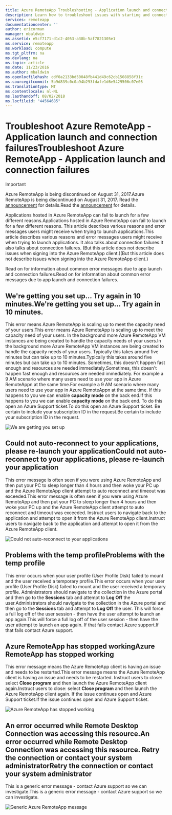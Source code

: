 ```yaml
---
title: Azure RemoteApp Troubleshooting - Application launch and connection failures  | Microsoft Docs
description: Learn how to troubleshoot issues with starting and connecting to applications in Azure RemoteApp.
services: remoteapp
documentationcenter: ''
author: ericorman
manager: mbaldwin
ms.assetid: e5cf7171-d1c2-4053-a38b-5af7821305e1
ms.service: remoteapp
ms.workload: compute
ms.tgt_pltfrm: na
ms.devlang: na
ms.topic: article
ms.date: 11/23/2016
ms.author: mbaldwin
ms.openlocfilehash: cdf0a2133bd50048fb441d49c62cb1508858f31c
ms.sourcegitcommit: 5b9d839c0c0a94b293fdafe1d6e5429506c07e05
ms.translationtype: MT
ms.contentlocale: nl-NL
ms.lasthandoff: 08/02/2018
ms.locfileid: "44564685"
---
```

# <a name="troubleshoot-azure-remoteapp---application-launch-and-connection-failures"></a><span data-ttu-id="5bae5-103">Troubleshoot Azure RemoteApp - Application launch and connection failures</span><span class="sxs-lookup"><span data-stu-id="5bae5-103">Troubleshoot Azure RemoteApp - Application launch and connection failures</span></span>
> [!IMPORTANT]
> <span data-ttu-id="5bae5-104">Azure RemoteApp is being discontinued on August 31, 2017.</span><span class="sxs-lookup"><span data-stu-id="5bae5-104">Azure RemoteApp is being discontinued on August 31, 2017.</span></span> <span data-ttu-id="5bae5-105">Read the [announcement](https://go.microsoft.com/fwlink/?linkid=821148) for details.</span><span class="sxs-lookup"><span data-stu-id="5bae5-105">Read the [announcement](https://go.microsoft.com/fwlink/?linkid=821148) for details.</span></span>
> 
> 

<span data-ttu-id="5bae5-106">Applications hosted in Azure RemoteApp can fail to launch for a few different reasons.</span><span class="sxs-lookup"><span data-stu-id="5bae5-106">Applications hosted in Azure RemoteApp can fail to launch for a few different reasons.</span></span> <span data-ttu-id="5bae5-107">This article describes various reasons and error messages users might receive when trying to launch applications.</span><span class="sxs-lookup"><span data-stu-id="5bae5-107">This article describes various reasons and error messages users might receive when trying to launch applications.</span></span> <span data-ttu-id="5bae5-108">It also talks about connection failures.</span><span class="sxs-lookup"><span data-stu-id="5bae5-108">It also talks about connection failures.</span></span> <span data-ttu-id="5bae5-109">(But this article does not describe issues when signing into the Azure RemoteApp client.)</span><span class="sxs-lookup"><span data-stu-id="5bae5-109">(But this article does not describe issues when signing into the Azure RemoteApp client.)</span></span>  

<span data-ttu-id="5bae5-110">Read on for information about common error messages due to app launch and connection failures.</span><span class="sxs-lookup"><span data-stu-id="5bae5-110">Read on for information about common error messages due to app launch and connection failures.</span></span>

## <a name="were-getting-you-set-up-try-again-in-10-minutes"></a><span data-ttu-id="5bae5-111">We're getting you set up... Try again in 10 minutes.</span><span class="sxs-lookup"><span data-stu-id="5bae5-111">We're getting you set up... Try again in 10 minutes.</span></span>
<span data-ttu-id="5bae5-112">This error means Azure RemoteApp is scaling up to meet the capacity need of your users.</span><span class="sxs-lookup"><span data-stu-id="5bae5-112">This error means Azure RemoteApp is scaling up to meet the capacity need of your users.</span></span> <span data-ttu-id="5bae5-113">In the background more Azure RemoteApp VM instances are being created to handle the capacity needs of your users.</span><span class="sxs-lookup"><span data-stu-id="5bae5-113">In the background more Azure RemoteApp VM instances are being created to handle the capacity needs of your users.</span></span> <span data-ttu-id="5bae5-114">Typically this takes around five minutes but can take up to 10 minutes.</span><span class="sxs-lookup"><span data-stu-id="5bae5-114">Typically this takes around five minutes but can take up to 10 minutes.</span></span> <span data-ttu-id="5bae5-115">Sometimes, this doesn't happen fast enough and resources are needed immediately.</span><span class="sxs-lookup"><span data-stu-id="5bae5-115">Sometimes, this doesn't happen fast enough and resources are needed immediately.</span></span> <span data-ttu-id="5bae5-116">For example a 9 AM scenario where many users need to use your app in Azure RemoteAppn at the same time.</span><span class="sxs-lookup"><span data-stu-id="5bae5-116">For example a 9 AM scenario where many users need to use your app in Azure RemoteAppn at the same time.</span></span> <span data-ttu-id="5bae5-117">If this happens to you we can enable **capacity mode** on the back end.</span><span class="sxs-lookup"><span data-stu-id="5bae5-117">If this happens to you we can enable **capacity mode** on the back end.</span></span> <span data-ttu-id="5bae5-118">To do this open an Azure Support ticket.</span><span class="sxs-lookup"><span data-stu-id="5bae5-118">To do this open an Azure Support ticket.</span></span> <span data-ttu-id="5bae5-119">Be certain to include your subscription ID in the request.</span><span class="sxs-lookup"><span data-stu-id="5bae5-119">Be certain to include your subscription ID in the request.</span></span>  

![We are getting you set up](https://docstestmedia1.blob.core.windows.net/azure-media/articles/remoteapp/media/remoteapp-apptrouble/ra-apptrouble1.png)

## <a name="could-not-auto-reconnect-to-your-applications-please-re-launch-your-application"></a><span data-ttu-id="5bae5-121">Could not auto-reconnect to your applications, please re-launch your application</span><span class="sxs-lookup"><span data-stu-id="5bae5-121">Could not auto-reconnect to your applications, please re-launch your application</span></span>
<span data-ttu-id="5bae5-122">This error message is often seen if you were using Azure RemoteApp and then put your PC to sleep longer than 4 hours and then woke your PC up and the Azure RemoteApp client attempt to auto reconnect and timeout was exceeded.</span><span class="sxs-lookup"><span data-stu-id="5bae5-122">This error message is often seen if you were using Azure RemoteApp and then put your PC to sleep longer than 4 hours and then woke your PC up and the Azure RemoteApp client attempt to auto reconnect and timeout was exceeded.</span></span>  <span data-ttu-id="5bae5-123">Instruct users to navigate back to the application and attempt to open it from the Azure RemoteApp client.</span><span class="sxs-lookup"><span data-stu-id="5bae5-123">Instruct users to navigate back to the application and attempt to open it from the Azure RemoteApp client.</span></span>

![Could not auto-reconnect to your applications](https://docstestmedia1.blob.core.windows.net/azure-media/articles/remoteapp/media/remoteapp-apptrouble/ra-apptrouble2.png) 

## <a name="problems-with-the-temp-profile"></a><span data-ttu-id="5bae5-125">Problems with the temp profile</span><span class="sxs-lookup"><span data-stu-id="5bae5-125">Problems with the temp profile</span></span>
<span data-ttu-id="5bae5-126">This error occurs when your user profile (User Profile Disk) failed to mount and the user received a temporary profile.</span><span class="sxs-lookup"><span data-stu-id="5bae5-126">This error occurs when your user profile (User Profile Disk) failed to mount and the user received a temporary profile.</span></span>  <span data-ttu-id="5bae5-127">Administrators should navigate to the collection in the Azure portal and then go to the **Sessions** tab and attempt to **Log Off** the user.</span><span class="sxs-lookup"><span data-stu-id="5bae5-127">Administrators should navigate to the collection in the Azure portal and then go to the **Sessions** tab and attempt to **Log Off** the user.</span></span> <span data-ttu-id="5bae5-128">This will force a full log off of the user session - then have the user attempt to launch an app again.</span><span class="sxs-lookup"><span data-stu-id="5bae5-128">This will force a full log off of the user session - then have the user attempt to launch an app again.</span></span> <span data-ttu-id="5bae5-129">If that fails contact Azure support.</span><span class="sxs-lookup"><span data-stu-id="5bae5-129">If that fails contact Azure support.</span></span>

## <a name="azure-remoteapp-has-stopped-working"></a><span data-ttu-id="5bae5-130">Azure RemoteApp has stopped working</span><span class="sxs-lookup"><span data-stu-id="5bae5-130">Azure RemoteApp has stopped working</span></span>
<span data-ttu-id="5bae5-131">This error message means the Azure RemoteApp client is having an issue and needs to be restarted.</span><span class="sxs-lookup"><span data-stu-id="5bae5-131">This error message means the Azure RemoteApp client is having an issue and needs to be restarted.</span></span> <span data-ttu-id="5bae5-132">Instruct users to close: select **Close program** and then launch the Azure RemoteApp client again.</span><span class="sxs-lookup"><span data-stu-id="5bae5-132">Instruct users to close: select **Close program** and then launch the Azure RemoteApp client again.</span></span>  <span data-ttu-id="5bae5-133">If the issue continues open and Azure Support ticket.</span><span class="sxs-lookup"><span data-stu-id="5bae5-133">If the issue continues open and Azure Support ticket.</span></span>

![Azure RemoteApp has stopped working](https://docstestmedia1.blob.core.windows.net/azure-media/articles/remoteapp/media/remoteapp-apptrouble/ra-apptrouble3.png)  

## <a name="an-error-occurred-while-remote-desktop-connection-was-accessing-this-resource-retry-the-connection-or-contact-your-system-administrator"></a><span data-ttu-id="5bae5-135">An error occurred while Remote Desktop Connection was accessing this resource.</span><span class="sxs-lookup"><span data-stu-id="5bae5-135">An error occurred while Remote Desktop Connection was accessing this resource.</span></span> <span data-ttu-id="5bae5-136">Retry the connection or contact your system administrator</span><span class="sxs-lookup"><span data-stu-id="5bae5-136">Retry the connection or contact your system administrator</span></span>
<span data-ttu-id="5bae5-137">This is a generic error message - contact Azure support so we can investigate.</span><span class="sxs-lookup"><span data-stu-id="5bae5-137">This is a generic error message - contact Azure support so we can investigate.</span></span> 

![Generic Azure RemoteApp message](https://docstestmedia1.blob.core.windows.net/azure-media/articles/remoteapp/media/remoteapp-apptrouble/ra-apptrouble4.png) 





